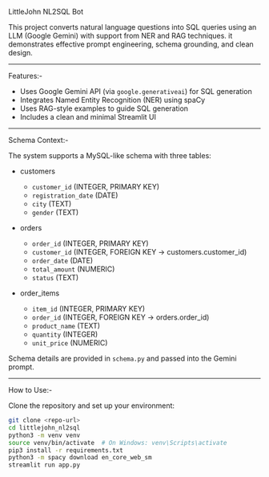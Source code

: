 LittleJohn NL2SQL Bot

This project converts natural language questions into SQL queries using an LLM (Google Gemini) with support from NER and RAG techniques. it demonstrates effective prompt engineering, schema grounding, and clean design.

---

Features:-

- Uses Google Gemini API (via `google.generativeai`) for SQL generation
- Integrates Named Entity Recognition (NER) using spaCy
- Uses RAG-style examples to guide SQL generation
- Includes a clean and minimal Streamlit UI

---

Schema Context:-

The system supports a MySQL-like schema with three tables:

- customers
  - `customer_id` (INTEGER, PRIMARY KEY)
  - `registration_date` (DATE)
  - `city` (TEXT)
  - `gender` (TEXT)

- orders
  - `order_id` (INTEGER, PRIMARY KEY)
  - `customer_id` (INTEGER, FOREIGN KEY → customers.customer_id)
  - `order_date` (DATE)
  - `total_amount` (NUMERIC)
  - `status` (TEXT)

- order_items
  - `item_id` (INTEGER, PRIMARY KEY)
  - `order_id` (INTEGER, FOREIGN KEY → orders.order_id)
  - `product_name` (TEXT)
  - `quantity` (INTEGER)
  - `unit_price` (NUMERIC)

Schema details are provided in `schema.py` and passed into the Gemini prompt.

---

How to Use:-

Clone the repository and set up your environment:

```bash
git clone <repo-url>
cd littlejohn_nl2sql
python3 -m venv venv
source venv/bin/activate  # On Windows: venv\Scripts\activate
pip3 install -r requirements.txt
python3 -m spacy download en_core_web_sm
streamlit run app.py
